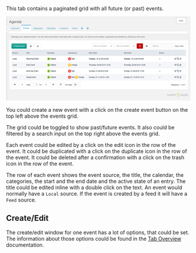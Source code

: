 This tab contains a paginated grid with all future (or past) events.

[![](img/events.png)](img/events.png)

You could create a new event with a click on the create event button on the top
left above the events grid.

The grid could be toggled to show past/future events. It also could be
filtered by a search input on the top right above the events grid.

Each event could be edited by a click on the edit icon in the row of the event.
It could be duplicated with a click on the duplicate icon in the row of the
event. It could be deleted after a confirmation with a click on the trash icon
in the row of the event.

The row of each event shows the event source, the title, the calendar, the
categories, the start and the end date and the active state of an entry. The
title could be edited inline with a double click on the text. An event would
normally have a `Local` source. If the event is created by a feed it will have a
`Feed` source.

## Create/Edit

The create/edit window for one event has a lot of options, that could be set. The
information about those options could be found in the [Tab
Overview](01_Overview.md#createedit) documentation.
